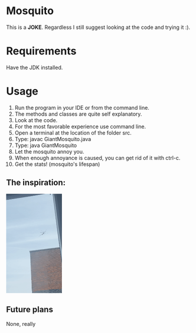 # Mosquito
This is a **JOKE**. Regardless I still suggest looking at the code and trying it :).

# Requirements
Have the JDK installed.

# Usage
1. Run the program in your IDE or from the command line.
2. The methods and classes are quite self explanatory. 
3. Look at the code.
4. For the most favorable experience use command line.
5. Open a terminal at the location of the folder src.
6. Type: javac GiantMosquito.java
7. Type: java GiantMosquito
8. Let the mosquito annoy you.
9. When enough annoyance is caused, you can get rid of it with ctrl-c.
10. Get the stats! (mosquito's lifespan)

## The inspiration:
<img src="mosquito.gif" width="30%" alt="Real Big Mosquito">



## Future plans
None, really
